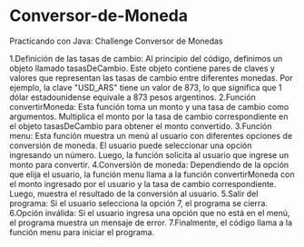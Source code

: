 # Conversor-de-Moneda
 Practicando con Java: Challenge Conversor de Monedas
 
1.Definición de las tasas de cambio: Al principio del código, definimos un objeto llamado tasasDeCambio. Este objeto contiene pares de claves y valores que representan las tasas de cambio entre diferentes monedas. Por ejemplo, la clave "USD_ARS" tiene un valor de 873, lo que significa que 1 dólar estadounidense equivale a 873 pesos argentinos.
2.Función convertirMoneda: Esta función toma un monto y una tasa de cambio como argumentos. Multiplica el monto por la tasa de cambio correspondiente en el objeto tasasDeCambio para obtener el monto convertido.
3.Función menu: Esta función muestra un menú al usuario con diferentes opciones de conversión de moneda. El usuario puede seleccionar una opción ingresando un número. Luego, la función solicita al usuario que ingrese un monto para convertir.
4.Conversión de moneda: Dependiendo de la opción que elija el usuario, la función menu llama a la función convertirMoneda con el monto ingresado por el usuario y la tasa de cambio correspondiente. Luego, muestra el   resultado de la conversión al usuario.
5.Salir del programa: Si el usuario selecciona la opción 7, el programa se cierra.
6.Opción inválida: Si el usuario ingresa una opción que no está en el menú, el programa muestra un mensaje de error.
7.Finalmente, el código llama a la función menu para iniciar el programa.
